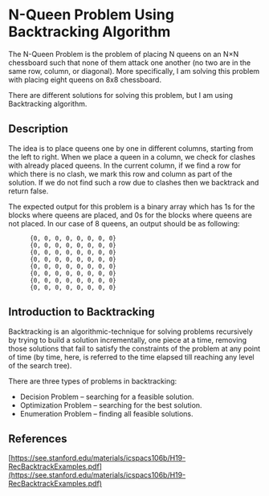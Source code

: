 # N-Queen Problem Using Backtracking Algorithm
The N-Queen Problem is the problem of placing N queens on an N×N chessboard such that none of them attack one another (no two are in the same row, column, or diagonal).  More specifically, I am solving this problem with placing eight queens on 8x8 chessboard.

There are different solutions for solving this problem, but I am using Backtracking algorithm. 

## Description
The idea is to place queens one by one in different columns, starting from the left to right. When we place a queen in a column, we check for clashes with already placed queens. In the current column, if we find a row for which there is no clash, we mark this row and column as part of the solution. If we do not find such a row due to clashes then we backtrack and return false.

The expected output for this problem is a binary array which has 1s for the blocks where queens are placed, and 0s for the blocks where queens are not placed. In our case of 8 queens, an output should be as following:

```
      {0, 0, 0, 0, 0, 0, 0, 0}
      {0, 0, 0, 0, 0, 0, 0, 0} 
      {0, 0, 0, 0, 0, 0, 0, 0} 
      {0, 0, 0, 0, 0, 0, 0, 0}
      {0, 0, 0, 0, 0, 0, 0, 0}
      {0, 0, 0, 0, 0, 0, 0, 0}
      {0, 0, 0, 0, 0, 0, 0, 0}
      {0, 0, 0, 0, 0, 0, 0, 0} 
```


## Introduction to Backtracking
Backtracking is an algorithmic-technique for solving problems recursively by trying to build a solution incrementally, one piece at a time, removing those solutions that fail to satisfy the constraints of the problem at any point of time (by time, here, is referred to the time elapsed till reaching any level of the search tree).

There are three types of problems in backtracking:
* Decision Problem – searching for a feasible solution.
* Optimization Problem – searching for the best solution.
* Enumeration Problem – finding all feasible solutions.

## References
[https://see.stanford.edu/materials/icspacs106b/H19-RecBacktrackExamples.pdf](https://see.stanford.edu/materials/icspacs106b/H19-RecBacktrackExamples.pdf)
